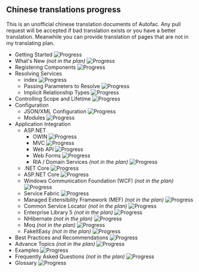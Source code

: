 ## Chinese translations progress

 This is an unofficial chinese translation documents of Autofac. Any pull request will be accepted if bad translation exists or you have a better translation. Meanwhile you can provide translation of pages that are not in my translating plan.

* Getting Started ![Progress](http://progressed.io/bar/100)
* What's New *(not in the plan)* ![Progress](http://progressed.io/bar/0)
* Registering Components ![Progress](http://progressed.io/bar/100)
* Resolving Services
  * index ![Progress](http://progressed.io/bar/100)
  * Passing Parameters to Resolve ![Progress](http://progressed.io/bar/100)
  * Implicit Relationship Types ![Progress](http://progressed.io/bar/70)
* Controlling Scope and Lifetime ![Progress](http://progressed.io/bar/100) 
* Configuration  
  * JSON/XML Configuration ![Progress](http://progressed.io/bar/0)
  * Modules ![Progress](http://progressed.io/bar/100)
* Application Integration
  * ASP.NET 
    * OWIN ![Progress](http://progressed.io/bar/100)
    * MVC ![Progress](http://progressed.io/bar/100)
    * Web API ![Progress](http://progressed.io/bar/100)
    * Web Forms ![Progress](http://progressed.io/bar/100)
    * RIA / Domain Services *(not in the plan)* ![Progress](http://progressed.io/bar/0)
  * .NET Core ![Progress](http://progressed.io/bar/100)
  * ASP.NET Core ![Progress](http://progressed.io/bar/80)
  * Windows Communication Foundation (WCF) *(not in the plan)* ![Progress](http://progressed.io/bar/0)
  * Service Fabric ![Progress](http://progressed.io/bar/0)
  * Managed Extensibility Framework (MEF) *(not in the plan)* ![Progress](http://progressed.io/bar/0)
  * Common Service Locator *(not in the plan)* ![Progress](http://progressed.io/bar/0)
  * Enterprise Library 5 *(not in the plan)* ![Progress](http://progressed.io/bar/0)
  * NHibernate *(not in the plan)* ![Progress](http://progressed.io/bar/0)
  * Moq *(not in the plan)* ![Progress](http://progressed.io/bar/0)
  * FakeItEasy *(not in the plan)* ![Progress](http://progressed.io/bar/0)
* Best Practices and Recommendations ![Progress](http://progressed.io/bar/0)
* Advance Topics *(not in the plan)* ![Progress](http://progressed.io/bar/0)
* Examples ![Progress](http://progressed.io/bar/0)
* Frequently Asked Questions *(not in the plan)* ![Progress](http://progressed.io/bar/0)
* Glossary ![Progress](http://progressed.io/bar/0)
  
